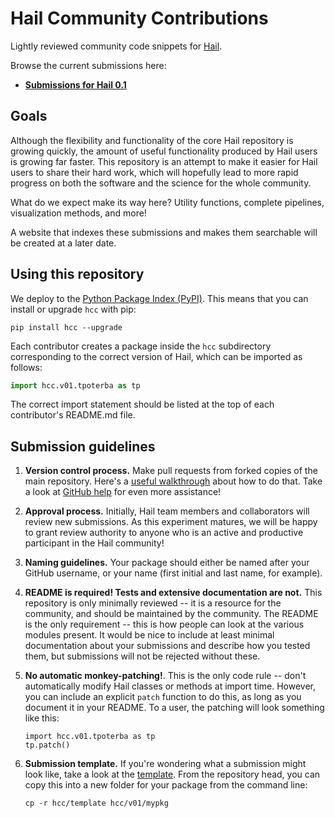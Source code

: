 # Hail Community Contributions
Lightly reviewed community code snippets for [Hail](https://www.hail.is).

Browse the current submissions here:

- [**Submissions for Hail 0.1**](./hcc/v01/)

## Goals

Although the flexibility and functionality of the core Hail repository is 
growing quickly, the amount of useful functionality produced by Hail users 
is growing far faster. This repository is an attempt to make it easier 
for Hail users to share their hard work, which will hopefully lead to 
more rapid progress on both the software and the science for the whole 
community.

What do we expect make its way here? Utility functions, complete pipelines,
visualization methods, and more!

A website that indexes these submissions and makes them searchable will 
be created at a later date.

## Using this repository

We deploy to the [Python Package Index (PyPI)](https://pypi.python.org/pypi). 
This means that you can install or upgrade `hcc` with pip:

```
pip install hcc --upgrade
```

Each contributor creates a package inside the `hcc` subdirectory corresponding
to the correct version of Hail, which can be imported as follows:

```python
import hcc.v01.tpoterba as tp
```

The correct import statement should be listed at the top of each contributor's
README.md file.

## Submission guidelines

1. **Version control process.** Make pull requests from forked copies
of the main repository. Here's a [useful walkthrough](https://blog.scottlowe.org/2015/01/27/using-fork-branch-git-workflow/)
about how to do that. Take a look at [GitHub help](https://help.github.com/) 
for even more assistance!

2. **Approval process.** Initially, Hail team members and collaborators
will review new submissions. As this experiment matures, we will be happy
to grant review authority to anyone who is an active and productive 
participant in the Hail community!

3. **Naming guidelines.** Your package should either be named after your
 GitHub username, or your name (first initial and last name, for example).

4. **README is required! Tests and extensive documentation are not.** 
This repository is only minimally reviewed -- it is a resource for the 
community, and should be maintained by the community. The README is the 
only requirement -- this is how people can look at the various modules
present. It would be nice to include at least minimal documentation about 
your submissions and describe how you tested them, but submissions will
not be rejected without these.

5. **No automatic monkey-patching!**. This is the only code rule -- don't
automatically modify Hail classes or methods at import time. However, you can
include an explicit `patch` function to do this, as long as you document it
in your README. To a user, the patching will look something like this:

    ```
    import hcc.v01.tpoterba as tp
    tp.patch()
    ```

6. **Submission template.** If you're wondering what a submission might
look like, take a look at the [template](./hcc/template). From the repository
head, you can copy this into a new folder for your package from the
command line:

    ```
    cp -r hcc/template hcc/v01/mypkg
    ```
